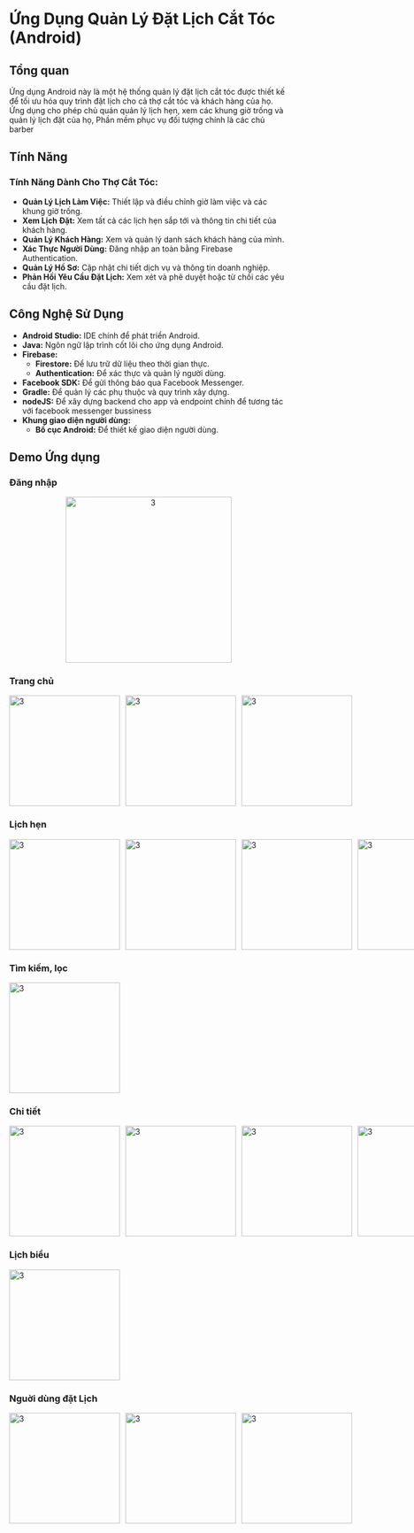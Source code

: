 # Ứng Dụng Quản Lý Đặt Lịch Cắt Tóc (Android)

## Tổng quan

Ứng dụng Android này là một hệ thống quản lý đặt lịch cắt tóc được thiết kế để tối ưu hóa quy trình đặt lịch cho cả thợ cắt tóc và khách hàng của họ. Ứng dụng cho phép chủ quán quản lý lịch hẹn, xem các khung giờ trống và quản lý lịch đặt của họ, Phần mềm phục vụ đối tượng chính là các chủ barber



## Tính Năng


### Tính Năng Dành Cho Thợ Cắt Tóc:

*   **Quản Lý Lịch Làm Việc:** Thiết lập và điều chỉnh giờ làm việc và các khung giờ trống.
*   **Xem Lịch Đặt:** Xem tất cả các lịch hẹn sắp tới và thông tin chi tiết của khách hàng.
*   **Quản Lý Khách Hàng:** Xem và quản lý danh sách khách hàng của mình.
*   **Xác Thực Người Dùng:** Đăng nhập an toàn bằng Firebase Authentication.
*   **Quản Lý Hồ Sơ:** Cập nhật chi tiết dịch vụ và thông tin doanh nghiệp.
*   **Phản Hồi Yêu Cầu Đặt Lịch:** Xem xét và phê duyệt hoặc từ chối các yêu cầu đặt lịch.

## Công Nghệ Sử Dụng

*   **Android Studio:** IDE chính để phát triển Android.
*   **Java:** Ngôn ngữ lập trình cốt lõi cho ứng dụng Android.
*   **Firebase:**
    *   **Firestore:** Để lưu trữ dữ liệu theo thời gian thực.
    *   **Authentication:** Để xác thực và quản lý người dùng.
*   **Facebook SDK:** Để gửi thông báo qua Facebook Messenger.
*   **Gradle:** Để quản lý các phụ thuộc và quy trình xây dựng.
*   **nodeJS:** Để xây dựng backend cho app và endpoint chính để tương tác với facebook messenger bussiness
*   **Khung giao diện người dùng:**
    *   **Bố cục Android:** Để thiết kế giao diện người dùng.


## Demo Ứng dụng

### Đăng nhập

<div align="center">
  
  <img src="snapshots/Screenshot_2025-01-05-12-48-23-968_vn.something.barberfinal-edit.jpg" width="300" alt="3">
</div>


### Trang chủ 
<div style="display: flex; justify-content: space-between;">
  <img style="margin-right: 10px;" src="snapshots/Screenshot_2025-01-05-12-48-58-992_vn.something.barberfinal-edit.jpg" width="200" alt="3">
  <img style="margin-right: 10px;" src="snapshots/Screenshot_2025-01-05-12-50-04-162_vn.something.barberfinal-edit.jpg" width="200" alt="3">
  <img style="margin-right: 10px;" src="snapshots/IMG_20250105_125049.jpg" width="200" alt="3">
</div>

### Lịch hẹn 

<div style="display: flex; justify-content: space-between; width: 200px ">
  <img style="margin-right: 10px;" width="200" src="snapshots/Screenshot_2025-01-05-12-58-37-681_vn.something.barberfinal-edit.jpg" alt="3">
  <img style="margin-right: 10px;" width="200" src="snapshots/Screenshot_2025-01-05-12-53-44-279_vn.something.barberfinal-edit.jpg" alt="3">
  <img style="margin-right: 10px;" width="200" src="snapshots/Screenshot_2025-01-05-12-53-29-785_vn.something.barberfinal-edit.jpg" alt="3">
  <img style="margin-right: 10px;" width="200" src="snapshots/Screenshot_2025-01-05-12-53-14-360_vn.something.barberfinal-edit.jpg" alt="3">
</div>

### Tìm kiếm, lọc

<img src="snapshots/Screenshot_2025-01-05-13-03-58-016_vn.something.barberfinal.jpg" width="200" alt="3">

### Chi tiết

<div style="display: flex; justify-content: space-between; width: 200px ">
  <img style="margin-right: 10px;" width="200" src="snapshots/Screenshot_2025-01-05-12-51-37-069_vn.something.barberfinal.jpg" alt="3">
  <img style="margin-right: 10px;" width="200" src="snapshots/Screenshot_2025-01-05-12-51-53-826_vn.something.barberfinal-edit.jpg" alt="3">
  <img style="margin-right: 10px;" width="200" src="snapshots/Screenshot_2025-01-05-12-58-08-902_vn.something.barberfinal-edit.jpg" alt="3">
  <img style="margin-right: 10px;" width="200" src="snapshots/Screenshot_2025-01-05-12-52-22-501_vn.something.barberfinal-edit.jpg" alt="3">
</div>

### Lịch biểu

<img src="https://github.com/user-attachments/assets/73fd0618-ae18-4b8e-915f-91d0b3198b30" width="200" alt="3">


### Nguời dùng đặt Lịch

<div style="display: flex; justify-content: space-between; width: 200px ">
<img style="margin-right: 10px;" src="snapshots/Screenshot_2025-01-05-12-55-27-747_com.facebook.orca-edit.jpg" width="200" alt="3">
<img style="margin-right: 10px;" src="snapshots/Screenshot_2025-01-05-12-54-49-586_com.facebook.orca-edit.jpg" width="200" alt="3">
<img style="margin-right: 10px;" src="snapshots/image.png" width="200" alt="3">
</div>
